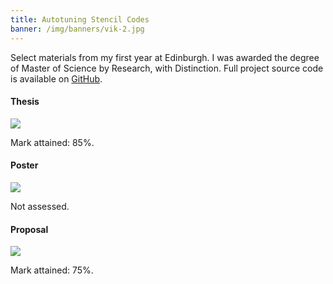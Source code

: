```yaml
---
title: Autotuning Stencil Codes
banner: /img/banners/vik-2.jpg
---
```


Select materials from my first year at Edinburgh. I was awarded the
degree of Master of Science by Research, with Distinction. Full
project source code is available on
[GitHub](https://github.com/ChrisCummins/msc-thesis).

#### Thesis
<div class="paper">
  <a href="{{ '/u/ed/msc-thesis.pdf' | relative_url }}">
    <img src="{{ '/u/ed/msc-thesis.png' | relative_url }}"/>
  </a>
  <p>Mark attained: 85%.</p>
</div>

#### Poster
<div class="paper">
  <a href="{{ '/u/ed/msc-poster.pdf' | relative_url }}">
    <img src="{{ '/u/ed/msc-poster.png' | relative_url }}"/>
  </a>
  <p>Not assessed.</p>
</div>

#### Proposal
<div class="paper">
  <a href="{{ '/u/ed/msc-proposal.pdf' | relative_url }}">
    <img src="{{ '/u/ed/msc-proposal.png' | relative_url }}"/>
  </a>
  <p>Mark attained: 75%.</p>

</div>
